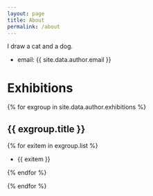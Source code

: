```yaml
---
layout: page
title: About
permalink: /about
---
```


I draw a cat and a dog.

- email: {{ site.data.author.email }}

# Exhibitions

{% for exgroup in site.data.author.exhibitions %}

## {{ exgroup.title }}

{% for exitem in exgroup.list %}

- {{ exitem }}

{% endfor %}

{% endfor %}